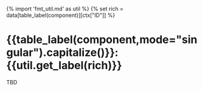 {% import 'fmt_util.md' as util %}
{% set rich = data[table_label(component)][ctx["ID"]] %}

# {{table_label(component,mode="singular").capitalize()}}: {{util.get_label(rich)}}
TBD